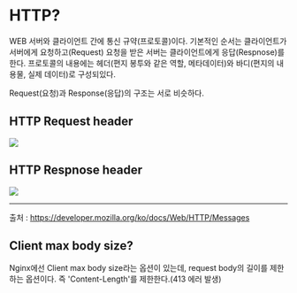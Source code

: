 # HTTP?

WEB 서버와 클라이언트 간에 통신 규약(프로토콜)이다. 기본적인 순서는 클라이언트가 서버에게 요청하고(Request) 요청을 받은 서버는 클라이언트에게 응답(Respnose)를 한다. 프로토콜의 내용에는 헤더(편지 봉투와 같은 역할, 메타데이터)와 바디(편지의 내용물, 실제 데이터)로 구성되있다.

Request(요청)과 Response(응답)의 구조는 서로 비슷하다.


## HTTP Request header
<img src="https://mdn.mozillademos.org/files/13821/HTTP_Request_Headers2.png">


## HTTP Respnose header
<img src="https://mdn.mozillademos.org/files/13823/HTTP_Response_Headers2.png">



----

출처 : https://developer.mozilla.org/ko/docs/Web/HTTP/Messages


## Client max body size?
Nginx에선 Client max body size라는 옵션이 있는데, request body의 길이를 제한하는 옵션이다. 즉 'Content-Length'를 제한한다.(413 에러 발생) 
